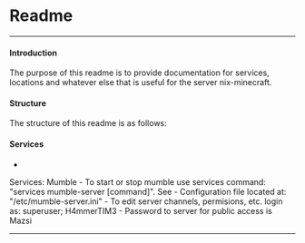 # Readme
---
#### Introduction
The purpose of this readme is to provide documentation for services, locations and whatever else that is useful for the server nix-minecraft.
#### Structure
The structure of this readme is as follows:
#### Services
- 
Services:
Mumble
        - To start or stop mumble use services command: "services mumble-server [command]". See
        - Configuration file located at: "/etc/mumble-server.ini"
        - To edit server channels, permisions, etc. login as: superuser; H4mmerTIM3
        - Password to server for public access is Mazsi
        
-----------------------------------------------------------
